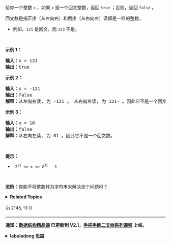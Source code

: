 <p>给你一个整数 <code>x</code> ，如果 <code>x</code> 是一个回文整数，返回 <code>true</code> ；否则，返回 <code>false</code> 。</p>

<p>回文数是指正序（从左向右）和倒序（从右向左）读都是一样的整数。</p>

<ul>
	<li>例如，<code>121</code> 是回文，而 <code>123</code> 不是。</li>
</ul>

<p>&nbsp;</p>

<p><strong>示例 1：</strong></p>

<pre>
<strong>输入：</strong>x = 121
<strong>输出：</strong>true
</pre>

<p><strong>示例&nbsp;2：</strong></p>

<pre>
<strong>输入：</strong>x = -121
<strong>输出：</strong>false
<strong>解释：</strong>从左向右读, 为 -121 。 从右向左读, 为 121- 。因此它不是一个回文数。
</pre>

<p><strong>示例 3：</strong></p>

<pre>
<strong>输入：</strong>x = 10
<strong>输出：</strong>false
<strong>解释：</strong>从右向左读, 为 01 。因此它不是一个回文数。
</pre>

<p>&nbsp;</p>

<p><strong>提示：</strong></p>

<ul>
	<li><code>-2<sup>31</sup>&nbsp;&lt;= x &lt;= 2<sup>31</sup>&nbsp;- 1</code></li>
</ul>

<p>&nbsp;</p>

<p><strong>进阶：</strong>你能不将整数转为字符串来解决这个问题吗？</p>
<details><summary><strong>Related Topics</strong></summary>数学</details><br>

<div>👍 2145, 👎 0</div>

<div id="labuladong"><hr>

**通知：[数据结构精品课](https://aep.h5.xeknow.com/s/1XJHEO) 已更新到 V2.1，[手把手刷二叉树系列课程](https://aep.xet.tech/s/3YGcq3) 上线。**

<details><summary><strong>labuladong 思路</strong></summary>

## 基本思路

如果让你判断回文串应该很简单，我在 [数组双指针技巧汇总](https://labuladong.github.io/article/fname.html?fname=双指针技巧) 中讲过。

操作数字没办法像操作字符串那么简单粗暴，但只要你要知道我在 [Rabin Karp 算法详解](https://labuladong.github.io/article/fname.html?fname=rabinkarp) 中讲到的从最高位开始生成数字的技巧，就能轻松解决这个问题：

```java
String s = "8264";
int number = 0;
for (int i = 0; i < s.size(); i++) {
    // 将字符转化成数字
    number = 10 * number + (s[i] - '0');
    print(number);
}
// 打印输出：
// 8
// 82
// 826
// 8264
```

你**从后往前**把 `x` 的每一位拿出来，用这个技巧生成一个数字 `y`，如果 `y` 和 `x` 相等，则说明 `x` 是回文数字。

如何**从后往前**拿出一个数字的每一位？和 10 求余数就行了呗。看代码吧。

**标签：[数学](https://mp.weixin.qq.com/mp/appmsgalbum?__biz=MzAxODQxMDM0Mw==&action=getalbum&album_id=2122023604245659649)**

## 解法代码

提示：🟢 标记的是我写的解法代码，🤖 标记的是 chatGPT 翻译的多语言解法代码。如有错误，可以 [点这里](https://github.com/labuladong/fucking-algorithm/issues/1113) 反馈和修正。

<div class="tab-panel"><div class="tab-nav">
<button data-tab-item="cpp" class="tab-nav-button btn " data-tab-group="default" onclick="switchTab(this)">cpp🤖</button>

<button data-tab-item="python" class="tab-nav-button btn " data-tab-group="default" onclick="switchTab(this)">python🤖</button>

<button data-tab-item="java" class="tab-nav-button btn active" data-tab-group="default" onclick="switchTab(this)">java🟢</button>

<button data-tab-item="go" class="tab-nav-button btn " data-tab-group="default" onclick="switchTab(this)">go🤖</button>

<button data-tab-item="javascript" class="tab-nav-button btn " data-tab-group="default" onclick="switchTab(this)">javascript🤖</button>
</div><div class="tab-content">
<div data-tab-item="cpp" class="tab-item " data-tab-group="default"><div class="highlight">

```cpp
// 注意：cpp 代码由 chatGPT🤖 根据我的 java 代码翻译，旨在帮助不同背景的读者理解算法逻辑。
// 本代码已经通过力扣的测试用例，应该可直接成功提交。

class Solution {
public:
    bool isPalindrome(int x) {
        if (x < 0) {
            return false;
        }
        int temp = x;
        // y 是 x 翻转后的数字
        int y = 0;
        while (temp > 0) {
            int last_num = temp % 10;
            temp = temp / 10;
            // 从最高位生成数字的技巧
            y = y * 10 + last_num;
        }
        return y == x;
    }
};
```

</div></div>

<div data-tab-item="python" class="tab-item " data-tab-group="default"><div class="highlight">

```python
# 注意：python 代码由 chatGPT🤖 根据我的 java 代码翻译，旨在帮助不同背景的读者理解算法逻辑。
# 本代码已经通过力扣的测试用例，应该可直接成功提交。

class Solution:
    def isPalindrome(self, x: int) -> bool:
        if x < 0:
            return False
        temp = x
        # y 是 x 翻转后的数字
        y = 0
        while temp > 0:
            last_num = temp % 10
            temp = temp // 10
            # 从最高位生成数字的技巧
            y = y * 10 + last_num
        return y == x
```

</div></div>

<div data-tab-item="java" class="tab-item active" data-tab-group="default"><div class="highlight">

```java
class Solution {
    public boolean isPalindrome(int x) {
        if (x < 0) {
            return false;
        }
        int temp = x;
        // y 是 x 翻转后的数字
        int y = 0;
        while (temp > 0) {
            int last_num = temp % 10;
            temp = temp / 10;
            // 从最高位生成数字的技巧
            y = y * 10 + last_num;
        }
        return y == x;
    }
}
```

</div></div>

<div data-tab-item="go" class="tab-item " data-tab-group="default"><div class="highlight">

```go
// 注意：go 代码由 chatGPT🤖 根据我的 java 代码翻译，旨在帮助不同背景的读者理解算法逻辑。
// 本代码还未经过力扣测试，仅供参考，如有疑惑，可以参照我写的 java 代码对比查看。

// IsPalindrome 是判断一个整数是否为回文数的函数
func IsPalindrome(x int) bool {
	// 如果 x 是负数，那么它不可能为回文数，直接返回 false
	if x < 0 {
		return false
	}

	// temp 是 x 的副本
	temp := x
	// y 是 x 翻转后的数字
	y := 0

	// 将 temp 逆序生成 y
	for temp > 0 {
		lastNum := temp % 10
		temp = temp / 10
		y = y*10 + lastNum
	}

	// 如果 x 和 y 相等，那么 x 就是回文数
	return y == x
}
```

</div></div>

<div data-tab-item="javascript" class="tab-item " data-tab-group="default"><div class="highlight">

```javascript
// 注意：javascript 代码由 chatGPT🤖 根据我的 java 代码翻译，旨在帮助不同背景的读者理解算法逻辑。
// 本代码已经通过力扣的测试用例，应该可直接成功提交。

/**
 * @param {number} x
 * @return {boolean}
 */
var isPalindrome = function(x) {
    if (x < 0) {
        return false;
    }
    var temp = x;
    // y 是 x 翻转后的数字
    var y = 0;
    while (temp > 0) {
        var last_num = temp % 10;
        temp = Math.floor(temp / 10);
        // 从最高位生成数字的技巧
        y = y * 10 + last_num;
    }
    return y == x;
};
```

</div></div>
</div></div>

</details>
</div>





